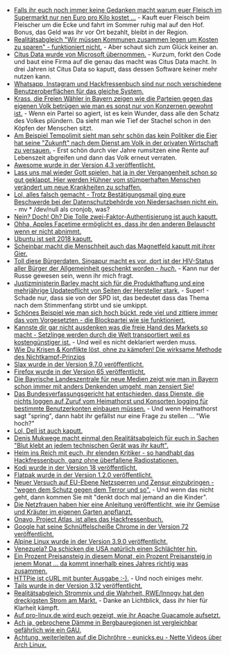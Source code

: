 * [Falls ihr euch noch immer keine Gedanken macht warum euer Fleisch im Supermarkt nur nen Euro pro Kilo kostet ...](https://blog.fefe.de/?ts=a2b08285) - Kauft euer Fleisch beim Fleischer um die Ecke und fahrt im Sommer ruhig mal auf den Hof. Bonus, das Geld was ihr vor Ort bezahlt, bleibt in der Region.
* [Realitätsabgleich "Wir müssen Kommunen zusammen legen um Kosten zu sparen" - funktioniert nicht.](https://blog.fefe.de/?ts=a2b07274) - Aber schaut sich zum Glück keiner an.
* [Citus Data wurde von Microsoft übernommen.](https://www.pro-linux.de/news/1/26712/microsoft-kauft-postgresql-anbieter.html) - Kurzum, forkt den Code und baut eine Firma auf die genau das macht was Citus Data macht. In drei Jahren ist Citus Data so kaputt, dass dessen Software keiner mehr nutzen kann.
* [Whatsapp, Instagram und Hackfressenbuch sind nur noch verschiedene Benutzeroberflächen für das gleiche System.](https://blog.fefe.de/?ts=a2b03e8a)
* [Krass, die Freien Wähler in Bayern zeigen wie die Parteien gegen das eigenen Volk betrügen wie man es sonst nur von Konzernen gewohnt ist.](https://blog.fefe.de/?ts=a2b1c7ce) - Wenn ein Partei so agiert, ist es kein Wunder, dass alle den Schatz des Volkes plündern. Da sieht man wie Tief der Stachel schon in den Köpfen der Menschen sitzt.
* [Am Beispiel Tempolimit sieht man sehr schön das kein Politiker die Eier hat seine "Zukunft" nach dem Dienst am Volk in der privaten Wirtschaft zu versauen.](https://www.neopresse.com/politik/hand-aufs-herz-kennen-sie-die-umweltministerin/) - Erst schön durch vier Jahre rumsitzen eine Rente auf Lebenszeit abgreifen und dann das Volk erneut verraten.
* [Awesome wurde in der Version 4.3 veröffentlicht.](https://www.phoronix.com/scan.php?page=news_item&px=Awesome-WM-4.3-Released)
* [Lass uns mal wieder Gott spielen, hat ja in der Vergangenheit schon so gut geklappt. Hier werden Hühner vom stümperhaften Menschen verändert um neue Krankheiten zu schaffen.](https://blog.fefe.de/?ts=a2b19992)
* [Lol, alles falsch gemacht - Trotz Bestätigungsmail ging eure Beschwerde bei der Datenschutzbehörde von Niedersachsen nicht ein.](https://blog.fefe.de/?ts=a2b19870) - mv * /dev/null als cronjob, was?
* [Nein? Doch! Oh? Die Tolle zwei-Faktor-Authentisierung ist auch kaputt.](https://blog.fefe.de/?ts=a2ae893e)
* [Ohha, Apples Facetime ermöglicht es, dass ihr den anderen Belauscht wenn er nicht abnimmt.](https://blog.fefe.de/?ts=a2ae8a80)
* [Ubuntu ist seit 2018 kaputt.](https://blog.fefe.de/?ts=a2ae8cb0)
* [Scheinbar macht die Menschheit auch das Magnetfeld kaputt mit ihrer Gier.](https://blog.fefe.de/?ts=a2ae8c25)
* [Toll diese Bürgerdaten. Singapur macht es vor, dort ist der HIV-Status aller Bürger der Allgemeinheit geschenkt worden - *huch*.](https://blog.fefe.de/?ts=a2ae8d5f) - Kann nur der Russe gewesen sein, wenn ihr mich fragt.
* [Justizministerin Barley macht sich für die Produkthaftung und eine mehrjährige Updatepflicht von Seiten der Hersteller stark.](https://blog.fefe.de/?ts=a2ae8f93) - Super! - Schade nur, dass sie von der SPD ist, das bedeutet dass das Thema nach dem Stimmenfang stirbt und sie umkippt.
* [Schönes Beispiel wie man sich hoch bückt, rede viel und zittiere immer das vom Vorgesetzten - die Blockpartei wie sie funktioniert.](https://blog.fefe.de/?ts=a2ae9ca0)
* [Kannste dir gar nicht ausdenken was die freie Hand des Markets so macht - Setzlinge werden durch die Welt transportiert weil es kostengünstiger ist.](https://netzfrauen.org/2019/01/29/gemuese/) - Und weil es nicht deklariert werden muss.
* [Wie Du Krisen & Konflikte löst, ohne zu kämpfen! Die wirksame Methode des Nichtkampf-Prinzips](https://www.welt-im-wandel.tv/video/wie-du-krisen-konflikte-loest-ohne-zu-kaempfen-die-wirksame-methode-des-nichtkampf-prinzips/)
* [Slax wurde in der Version 9.7.0 veröffentlicht.](https://www.phoronix.com/scan.php?page=news_item&px=Slax-9.7.0-Released)
* [Firefox wurde in der Version 65 veröffentlicht.](https://www.pro-linux.de/news/1/26719/firefox-65-freigegeben.html)
* [Die Bayrische Landeszentrale für neue Medien zeigt wie man in Bayern schon immer mit anders Denkenden umgeht, man zensiert Sie!](https://blog.fefe.de/?ts=a2ae22cf)
* [Das Bundesverfassungsgericht hat entschieden, dass Dienste, die nichts loggen auf Zuruf vom Heimathorst und Konsorten logging für bestimmte Benutzerkonten einbauen müssen.](https://blog.fefe.de/?ts=a2ae0f32) - Und wenn Heimathorst sagt "spring", dann habt ihr gefällst nur eine Frage zu stellen ... "Wie hoch?"
* [Lol, Dell ist auch kaputt.](https://blog.fefe.de/?ts=a2aeb0a6)
* [Denis Mukwege macht einmal den Realitätsabgleich für euch in Sachen "Blut klebt an jedem technischen Gerät was ihr kauft".](https://npr.news.eulu.info/2019/01/30/mein-name-ist-denis-mukwege-my-name-is-denis-mukwege/)
* [Heim ins Reich mit euch, ihr elenden Kritiker - so handhabt das Hackfressenbuch, ganz ohne überfallene Radiostationen.](https://blog.fefe.de/?ts=a2af004a)
* [Kodi wurde in der Version 18 veröffentlicht.](https://www.pro-linux.de/news/1/26723/kodi-18-leia-nach-zwei-jahren-entwicklung-freigegeben.html)
* [Flatpak wurde in der Version 1.2.0 veröffentlicht.](https://www.pro-linux.de/news/1/26722/flatpak-120-f%C3%BChrt-neue-befehle-ein.html)
* [Neuer Versuch auf EU-Ebene Netzsperren und Zensur einzubringen - "wegen dem Schutz gegen dem Terror und so".](https://blog.fefe.de/?ts=a2af514b) - Und wenn das nicht geht, dann kommen Sie mit "denkt doch mal jemand an die Kinder".
* [Die Netzfrauen haben hier eine Anleitung veröffentlicht, wie ihr Gemüse und Kräuter im eigenen Garten anpflanzt.](https://netzfrauen.org/2019/01/30/garten-2/)
* [Onavo, Project Atlas, ist alles das Hackfressenbuch.](https://blog.fefe.de/?ts=a2afbc21)
* [Google hat seine Schnüffelscheiße Chrome in der Version 72 veröffentlicht.](https://www.pro-linux.de/news/1/26721/google-chrome-72-freigegeben.html)
* [Alpine Linux wurde in der Version 3.9.0 veröffentlicht.](https://alpinelinux.org/posts/Alpine-3.9.0-released.html)
* [Venezuela? Da schicken die USA natürlich einen Schlächter hin.](https://blog.fefe.de/?ts=a2af1d85)
* [Ein Prozent Preisansteig in diesem Monat, ein Prozent Preisansteig in jenem Monat ... da kommt innerhalb eines Jahres richtig was zusammen.](https://www.neopresse.com/nachrichten/preise-steigen-im-januar-um-14-prozent/)
* [HTTPie ist cURL mit bunter Ausgabe :-).](https://github.com/jakubroztocil/httpie) - Und noch einiges mehr.
* [Tails wurde in der Version 3.12 veröffentlicht.](https://www.pro-linux.de/news/1/26725/tails-312-mit-neuer-installationsmethode.html)
* [Realitätsabgleich Strommix und die Wahrheit, RWE/Innogy hat den dreckigsten Strom am Markt.](http://www.sonnenseite.com/de/energie/deutschlands-dreckige-stromanbieter14187.html) - Danke an Lichtblick, dass ihr hier für Klarheit kämpft.
* [Auf pro-linux.de wird euch gezeigt, wie ihr Apache Guacamole aufsetzt.](https://www.pro-linux.de/artikel/2/1957/remotedesktop-mit-apache-guacamole.html)
* [Ach ja, gebrochene Dämme in Bergbauregionen ist vergleichbar gefährlich wie ein GAU.](https://netzfrauen.org/2019/01/31/minas-gerais/)
* [Achtung, weiterleiten auf die Dichröhre - eunicks.eu - Nette Videos über Arch Linux.](https://www.youtube.com/channel/UCnZIn_CYjz0ErPs1ktH-2lQ/videos)
